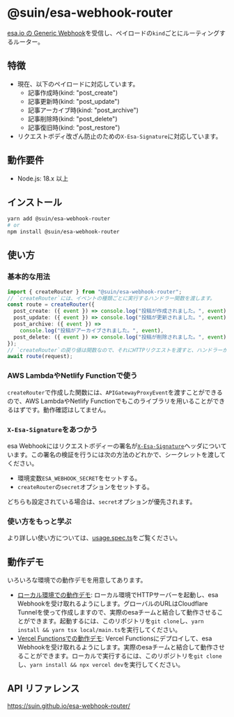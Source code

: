 # @suin/esa-webhook-router

[esa.io の Generic Webhook]を受信し、ペイロードの`kind`ごとにルーティングするルーター。

[esa.io の generic webhook]: https://docs.esa.io/posts/37

## 特徴

- 現在、以下のペイロードに対応しています。
  - 記事作成時(kind: "post_create")
  - 記事更新時(kind: "post_update")
  - 記事アーカイブ時(kind: "post_archive")
  - 記事削除時(kind: "post_delete")
  - 記事復旧時(kind: "post_restore")
- リクエストボディ改ざん防止のための`X-Esa-Signature`に対応しています。

## 動作要件

- Node.js: 18.x 以上

## インストール

```bash
yarn add @suin/esa-webhook-router
# or
npm install @suin/esa-webhook-router
```

## 使い方

### 基本的な用法

```typescript
import { createRouter } from "@suin/esa-webhook-router";
// `createRouter`には、イベントの種類ごとに実行するハンドラー関数を渡します。
const route = createRouter({
  post_create: ({ event }) => console.log("投稿が作成されました。", event),
  post_update: ({ event }) => console.log("投稿が更新されました。", event),
  post_archive: ({ event }) =>
    console.log("投稿がアーカイブされました。", event),
  post_delete: ({ event }) => console.log("投稿が削除されました。", event),
});
// `createRouter`の戻り値は関数なので、それにHTTPリクエストを渡すと、ハンドラーが実行されます。
await route(request);
```

### AWS LambdaやNetlify Functionで使う

`createRouter`で作成した関数には、`APIGatewayProxyEvent`を渡すことができるので、AWS LambdaやNetlify Functionでもこのライブラリを用いることができるはずです。動作確認はしてません。

### `X-Esa-Signature`をあつかう

esa Webhookにはリクエストボディーの署名が[`X-Esa-Signature`](https://docs.esa.io/posts/37#X-Esa-Signature)ヘッダについています。この署名の検証を行うには次の方法のどれかで、シークレットを渡してください。

- 環境変数`ESA_WEBHOOK_SECRET`をセットする。
- `createRouter`の`secret`オプションをセットする。

どちらも設定されている場合は、`secret`オプションが優先されます。

### 使い方をもっと学ぶ

より詳しい使い方については、[usage.spec.ts](./usage.spec.ts)をご覧ください。

## 動作デモ

いろいろな環境での動作デモを用意してあります。

- [ローカル環境での動作デモ](./demo/local/main.ts): ローカル環境でHTTPサーバーを起動し、esa Webhookを受け取れるようにします。グローバルのURLはCloudflare Tunnelを使って作成しますので、実際のesaチームと結合して動作させることができます。起動するには、このリポジトリを`git clone`し、`yarn install && yarn tsx local/main.ts`を実行してください。
- [Vercel Functionsでの動作デモ](./api/webhook.ts): Vercel Functionsにデプロイして、esa Webhookを受け取れるようにします。実際のesaチームと結合して動作させることができます。ローカルで実行するには、このリポジトリを`git clone`し、`yarn install && npx vercel dev`を実行してください。

## API リファレンス

https://suin.github.io/esa-webhook-router/
